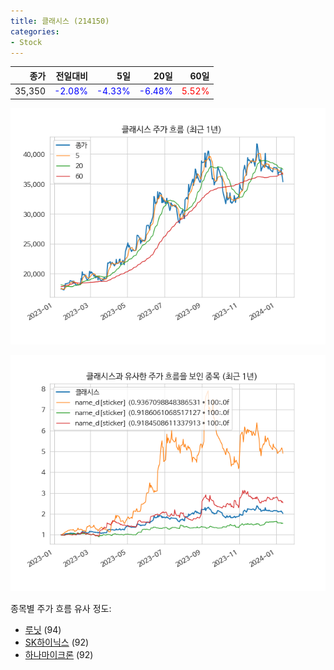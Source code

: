 ```yaml
---
title: 클래시스 (214150)
categories:
- Stock
---
```


|종가|전일대비|5일|20일|60일|
|---:|-------:|--:|---:|---:|
|35,350|<span style="color: blue">-2.08%</span>|<span style="color: blue">-4.33%</span>|<span style="color: blue">-6.48%</span>|<span style="color: red">5.52%</span>|


<!-- more -->

![214150](/assets/images/stock/214150.png)

![214150](/assets/images/stock/214150_sim.png)

종목별 주가 흐름 유사 정도:
- [루닛](/stock/328130/) (94)
- [SK하이닉스](/stock/000660/) (92)
- [하나마이크론](/stock/067310/) (92)